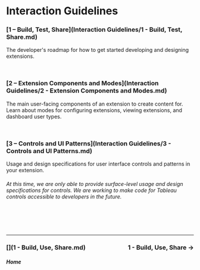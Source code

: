 # Interaction Guidelines

### [1 – Build, Test, Share](Interaction Guidelines/1 - Build, Test, Share.md)
The developer's roadmap for how to get started developing and designing extensions.

&nbsp;

### [2 – Extension Components and Modes](Interaction Guidelines/2 - Extension Components and Modes.md)
The main user-facing components of an extension to create content for. Learn about modes for configuring extensions, viewing extensions, and dashboard user types.

&nbsp;

### [3 – Controls and UI Patterns](Interaction Guidelines/3 - Controls and UI Patterns.md)
Usage and design specifications for user interface controls and patterns in your extension.

###### *At this time, we are only able to provide surface-level usage and design specifications for controls. We are working to make code for Tableau controls accessible to developers in the future.*








&nbsp;

&nbsp;

---

### <div id="expand-box"><div id="expand-box-header">[<span style="float: right;">1 - Build, Use, Share &#8594;</span>](1 - Build, Use, Share.md)</div></div>

##### <div id="expand-box"><div id="expand-box-header">[<span style="float: left;">Home</span>](../README.md)</div></div>